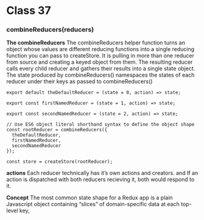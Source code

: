 # Class 37

### combineReducers(reducers)

**The combineReducers**
The combineReducers helper function turns an object whose values are different reducing functions into a single reducing function you can pass to createStore. It is pulling in more than one reducer from source and creating a keyed object from them.
The resulting reducer calls every child reducer and gathers their results into a single state object. The state produced by combineReducers() namespaces the states of each reducer under their keys as passed to combineReducers()
```
export default theDefaultReducer = (state = 0, action) => state;

export const firstNamedReducer = (state = 1, action) => state;

export const secondNamedReducer = (state = 2, action) => state;

// Use ES6 object literal shorthand syntax to define the object shape
const rootReducer = combineReducers({
  theDefaultReducer,
  firstNamedReducer,
  secondNamedReducer
});

const store = createStore(rootReducer);
```
**actions**
Each reducer technically has it’s own actions and creators. and If an action is dispatched with both reducers recieving it, both would respond to it.

**Concept**
The most common state shape for a Redux app is a plain Javascript object containing “slices” of domain-specific data at each top-level key,